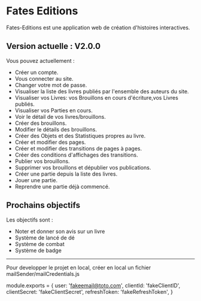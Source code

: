 Fates Editions
=================

Fates-Editions est une application web de création d'histoires interactives.

Version actuelle : V2.0.0
----------------
Vous pouvez actuellement :
- Créer un compte.
- Vous connecter au site.
- Changer votre mot de passe.
- Visualiser la liste des livres publiés par l'ensemble des auteurs du site.
- Visualiser vos Livres: vos Brouillons en cours d'écriture,vos Livres publiés.
- Visualiser vos Parties en cours.
- Voir le détail de vos livres/brouillons.
- Créer des brouillons.
- Modifier le détails des brouillons.
- Créer des Objets et des Statistiques propres au livre.
- Créer et modifier des pages.
- Créer et modifier des transitions de pages à pages.
- Créer des conditions d'affichages des transitions.
- Publier vos brouillons.
- Supprimer vos brouillons et dépublier vos publications.
- Créer une partie depuis la liste des livres.
- Jouer une partie.
- Reprendre une partie déjà commencé.

Prochains objectifs
-------------------
Les objectifs sont :
 - Noter et donner son avis sur un livre
 - Système de lancé de dé
 - Système de combat
 - Système de badge


--------------------

Pour developper le projet en local, 
créer en local un fichier mailSender/mailCredentials.js

module.exports = {
  user: 'fakeemail@toto.com',
  clientId: 'fakeClientID',
  clientSecret: 'fakeClientSecret',
  refreshToken: 'fakeRefreshToken',
}
